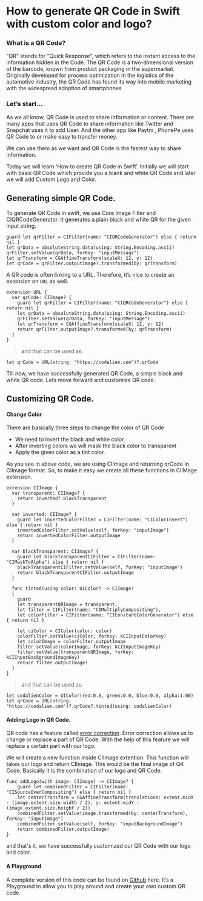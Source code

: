 
# How to generate QR Code in Swift with custom color and logo?

### What is a QR Code?
"QR" stands for "Quick Response", which refers to the instant access to the information hidden in the Code. The QR Code is a two-dimensional version of the barcode, known from product packaging in the supermarket. Originally developed for process optimization in the logistics of the automotive industry, the QR Code has found its way into mobile marketing with the widespread adoption of smartphones

### Let’s start…
As we all know, QR Code is used to share information or content. There are many apps that uses QR Code to share information like Twitter and Snapchat uses it to add User. And the other app like Paytm , PhonePe uses QR Code to or make easy to transfer money. 

We can use them as we want and QR Code is the fastest way to share information. 

Today we will learn ‘How to create QR Code in Swift’. Initially we will start with basic QR Code which provide you a blank and white QR Code and later we will add Custom Logo and Color. 

## Generating simple QR Code.
To generate QR Code in swift, we use Core Image Filter and CIQRCodeGenerator. It generates a plain black and white QR for the given input string.

```
guard let qrFilter = CIFilter(name: "CIQRCodeGenerator") else { return nil }
let qrData = absoluteString.data(using: String.Encoding.ascii)        qrFilter.setValue(qrData, forKey: "inputMessage")
let qrTransform = CGAffineTransform(scaleX: 12, y: 12)
let qrCode = qrFilter.outputImage?.transformed(by: qrTransform)
```
A QR code is often linking to a URL. Therefore, it’s nice to create an extension on `URL` as well.

```
extension URL {
  var qrCode: CIImage? {
    guard let qrFilter = CIFilter(name: "CIQRCodeGenerator") else { return nil }
    let qrData = absoluteString.data(using: String.Encoding.ascii)
    qrFilter.setValue(qrData, forKey: "inputMessage")
    let qrTransform = CGAffineTransform(scaleX: 12, y: 12)
    return qrFilter.outputImage?.transformed(by: qrTransform)
  }
}
```

> and that can be used as:
```
let qrCode = URL(string: "https://codalien.com")?.qrCode
```

Till now, we have successfully generated QR Code, a simple black and white QR code. Lets move forward and customize QR code.

## Customizing QR Code.
#### Change Color
There are basically three steps to change the color of QR Code
- We need to invert the black and white color. 
- After inverting colors we will mask the black color to transparent
- Apply the given color as a tint color.

As you see in above code, we are using CIImage and returning qrCode in CIImage format. So, to make it easy we create all these functions in CIIMage extension.

```
extension CIImage {
  var transparent: CIImage? {
    return inverted?.blackTransparent
  }

  var inverted: CIImage? {
    guard let invertedColorFilter = CIFilter(name: "CIColorInvert") else { return nil }
    invertedColorFilter.setValue(self, forKey: "inputImage")
    return invertedColorFilter.outputImage
  }

  var blackTransparent: CIImage? {
    guard let blackTransparentCIFilter = CIFilter(name: "CIMaskToAlpha") else { return nil }
    blackTransparentCIFilter.setValue(self, forKey: "inputImage")
    return blackTransparentCIFilter.outputImage
  }

  func tinted(using color: UIColor) -> CIImage?
  {
    guard
    let transparentQRImage = transparent,
    let filter = CIFilter(name: "CIMultiplyCompositing"),
    let colorFilter = CIFilter(name: "CIConstantColorGenerator") else { return nil }

    let ciColor = CIColor(color: color)
    colorFilter.setValue(ciColor, forKey: kCIInputColorKey)
    let colorImage = colorFilter.outputImage
    filter.setValue(colorImage, forKey: kCIInputImageKey)
    filter.setValue(transparentQRImage, forKey: kCIInputBackgroundImageKey)
    return filter.outputImage!
  }
}
```

> and that can be used as:

```
let codalienColor = UIColor(red:0.0, green:0.0, blue:0.0, alpha:1.00)
let qrCode = URL(string: "https://codalien.com")?.qrCode?.tinted(using: codalienColor)
```
#### Adding Logo in QR Code.
QR code has a feature called [error correction](https://www.qrcode.com/en/about/error_correction.html). Error correction allows us to change or replace a part of QR Code. With the help of this feature we will replace a certain part with our logo. 

We will create a new function inside CIImage extention. This function will takes our logo and return CIImage. This would be the final image of QR Code. Basically it is the combination of our logo and QR Code. 

```
func addLogo(with image: CIImage) -> CIImage? {
    guard let combinedFilter = CIFilter(name: "CISourceOverCompositing") else { return nil }
    let centerTransform = CGAffineTransform(translationX: extent.midX - (image.extent.size.width / 2), y: extent.midY - (image.extent.size.height / 2))
    combinedFilter.setValue(image.transformed(by: centerTransform), forKey: "inputImage")
    combinedFilter.setValue(self, forKey: "inputBackgroundImage")
    return combinedFilter.outputImage!
}
```

and that's it, we have successfully customized our QR Code with our logo and color.

#### A Playground
A complete version of this code can be found on [Github](https://github.com/iamsonumalik/CustomQRCodeGenrator) here. It’s a Playground to allow you to play around and create your own custom QR code.


